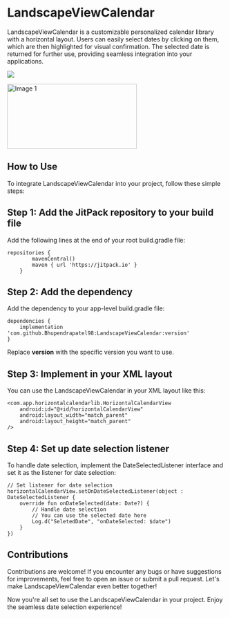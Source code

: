 # LandscapeViewCalendar

LandscapeViewCalendar is a customizable personalized calendar library with a horizontal layout. Users can easily select dates by clicking on them, 
which are then highlighted for visual confirmation. The selected date is returned for further use, 
providing seamless integration into your applications.

[![](https://jitpack.io/v/Bhupendrapatel98/LandscapeViewCalendar.svg)](https://jitpack.io/#Bhupendrapatel98/LandscapeViewCalendar)

<img src="https://github.com/Bhupendrapatel98/LandscapeViewCalendar/assets/55411086/1c28b788-75e0-4750-b599-c32b74941377" alt="Image 1" width="300" height="150">

## How to Use
To integrate LandscapeViewCalendar into your project, follow these simple steps:

## Step 1: Add the JitPack repository to your build file
Add the following lines at the end of your root build.gradle file:
```
repositories {
        mavenCentral()
        maven { url 'https://jitpack.io' }
    }
```
## Step 2: Add the dependency
Add the dependency to your app-level build.gradle file:

```
dependencies {
    implementation 'com.github.Bhupendrapatel98:LandscapeViewCalendar:version'
}
```

Replace **version** with the specific version you want to use.

## Step 3: Implement in your XML layout
You can use the LandscapeViewCalendar in your XML layout like this:

```
<com.app.horizontalcalendarlib.HorizontalCalendarView
    android:id="@+id/horizontalCalendarView"
    android:layout_width="match_parent"
    android:layout_height="match_parent"
/>
```
## Step 4: Set up date selection listener
To handle date selection, implement the DateSelectedListener interface and set it as the listener for date selection:

```
// Set listener for date selection
horizontalCalendarView.setOnDateSelectedListener(object : DateSelectedListener {
    override fun onDateSelected(date: Date?) {
        // Handle date selection
        // You can use the selected date here
        Log.d("SeletedDate", "onDateSelected: $date")
    }
})
```

## Contributions
Contributions are welcome! If you encounter any bugs or have suggestions for improvements, feel free to open an issue or submit a pull request. 
Let's make LandscapeViewCalendar even better together!

Now you're all set to use the LandscapeViewCalendar in your project. Enjoy the seamless date selection experience!


